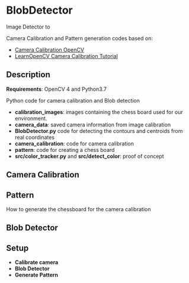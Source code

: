 # BlobDetector

Image Detector to 

Camera Calibration and Pattern generation codes based on:
- [Camera Calibration OpenCV](https://docs.opencv.org/master/dc/dbb/tutorial_py_calibration.html)
- [LearnOpenCV Camera Calibration Tutorial](https://learnopencv.com/camera-calibration-using-opencv/)

## Description
**Requirements**: OpenCV 4 and Python3.7

Python code for camera calibration and Blob detection 

- **calibration_images**: images containing the chess board used for our environment. 
- **camera_data**: saved camera information from image calibration
- **BlobDetector.py** code for detecting the contours and centroids from real coordinates
- **camera_calibration**: code for camera calibration
- **pattern**: code for creating a chess board
- **src/color_tracker.py** and **src/detect_color**: proof of concept

## Camera Calibration



## Pattern
How to generate the chessboard for the camera calibration


## Blob Detector


## Setup

* **Calibrate camera**
* **Blob Detector**
* **Generate Pattern**